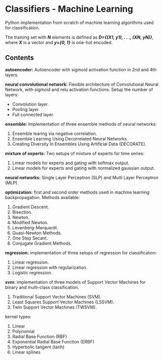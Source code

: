 # Classifiers - Machine Learning

Python implementation from scratch of machine learning algorithms used for classification.

The training set with ***N*** elements is defined as ***D={(X1, y1), . . ., (XN, yN)}***, where ***X*** is a vector and ***y={0, 1}*** is one-hot encoded.

## Contents
**autoencoder:** Autoencoder with sigmoid activation function in 2nd and 4th layers.

**neural convolutional network:** 
Flexible architecture of Convolutional Neural Network, with sigmoid and relu activation functions. Setup the number of layers:
- Convolution layer.
- Pooling layer.
- Full connected layer.

**ensemble:** Implementation of three ensemble methods of neural networks:
1. Ensemble learing via negative correlation.
1. Ensemble Learning Using Decorrelated Neural Networks.
1. Creating Diversity In Ensembles Using Artiflcial Data (DECORATE).

**mixture of experts:** Two setups of mixture of experts for time series:
1. Linear models for experts and gating with softmax output.
1. Linear models for experts and gating with normalized gaussian output.

**neural networks:** Single Layer Perceptron (SLP) and Multi Layer Perceptron (MLP).

**optimization:** first and second order methods used in machine learning backpropagation. Methods available:

1. Gradient Descent.
1. Bisection.
1. Newton.
1. Modified Newton.
1. Levenberg-Marquardt.
1. Quasi-Newton Methods.
1. One Step Secant.
1. Conjugate Gradient Methods.

**regression:** implementation of three setups of regression for classification:
1. Linear regression.
1. Linear regression with regularization.
1. Logistic regression.

**svm:** implementation of three models of Support Vector Machines for binary and multi-class classification.
1. Traditional Support Vector Machines (SVM).
1. Least Squares Support Vector Machines (LSSVM).
1. Twin Support Vector Machines (TWSVM).

kernel types:
1. Linear
1. Polynomial
1. Radial Base Function (RBF)
1. Exponential Radial Base Function (ERBF)
1. Hyperbolic tangent (tanh)
1. Linear splines

